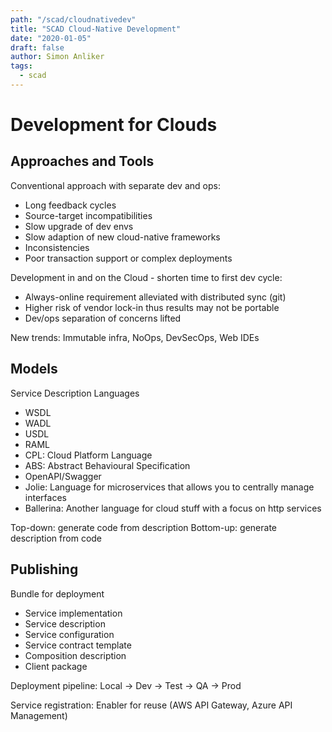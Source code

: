 ```yaml
---
path: "/scad/cloudnativedev"
title: "SCAD Cloud-Native Development"
date: "2020-01-05"
draft: false
author: Simon Anliker
tags:
  - scad
---
```


# Development for Clouds

## Approaches and Tools

Conventional approach with separate dev and ops:
- Long feedback cycles
- Source-target incompatibilities
- Slow upgrade of dev envs
- Slow adaption of new cloud-native frameworks
- Inconsistencies
- Poor transaction support or complex deployments

Development in and on the Cloud - shorten time to first dev cycle:
- Always-online requirement alleviated with distributed sync (git)
- Higher risk of vendor lock-in thus results may not be portable
- Dev/ops separation of concerns lifted 

New trends: Immutable infra, NoOps, DevSecOps, Web IDEs


## Models

Service Description Languages
- WSDL
- WADL
- USDL
- RAML
- CPL: Cloud Platform Language
- ABS: Abstract Behavioural Specification
- OpenAPI/Swagger
- Jolie: Language for microservices that allows you to centrally manage interfaces
- Ballerina: Another language for cloud stuff with a focus on http services

Top-down: generate code from description
Bottom-up: generate description from code


## Publishing

Bundle for deployment
- Service implementation
- Service description
- Service configuration
- Service contract template
- Composition description
- Client package

Deployment pipeline: Local -> Dev -> Test -> QA -> Prod

Service registration: Enabler for reuse (AWS API Gateway, Azure API Management)